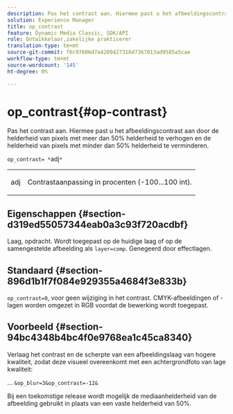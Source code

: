 ```yaml
---
description: Pas het contrast aan. Hiermee past u het afbeeldingscontrast aan door de helderheid van pixels met meer dan 50% helderheid te verhogen en de helderheid van pixels met minder dan 50% helderheid te verminderen.
solution: Experience Manager
title: op_contrast
feature: Dynamic Media Classic, SDK/API
role: Ontwikkelaar,zakelijke praktiserer
translation-type: tm+mt
source-git-commit: f6c97606d7a4209427316d7367013ad9585a5cae
workflow-type: tm+mt
source-wordcount: '145'
ht-degree: 0%

---
```



# op_contrast{#op-contrast}

Pas het contrast aan. Hiermee past u het afbeeldingscontrast aan door de helderheid van pixels met meer dan 50% helderheid te verhogen en de helderheid van pixels met minder dan 50% helderheid te verminderen.

`op_contrast= *`adj`*`

<table id="simpletable_8246802C74424A68A7A2EA5B50A89D42"> 
 <tr class="strow"> 
  <td class="stentry"> <p><span class="varname"> adj</span> </p> </td> 
  <td class="stentry"> <p>Contrastaanpassing in procenten (-100...100 int). </p></td> 
 </tr> 
</table>

## Eigenschappen {#section-d319ed55057344eab0a3c93f720acdbf}

Laag, opdracht. Wordt toegepast op de huidige laag of op de samengestelde afbeelding als `layer=comp`. Genegeerd door effectlagen.

## Standaard {#section-896d1b1f7f084e929355a4684f3e833b}

`op_contrast=0`, voor geen wijziging in het contrast. CMYK-afbeeldingen of -lagen worden omgezet in RGB voordat de bewerking wordt toegepast.

## Voorbeeld {#section-94bc4348b4bc4f0e9768ea1c45ca8340}

Verlaag het contrast en de scherpte van een afbeeldingslaag van hogere kwaliteit, zodat deze visueel overeenkomt met een achtergrondfoto van lage kwaliteit:

… `&op_blur=3&op_contrast=-12&`

Bij een toekomstige release wordt mogelijk de mediaanhelderheid van de afbeelding gebruikt in plaats van een vaste helderheid van 50%.
